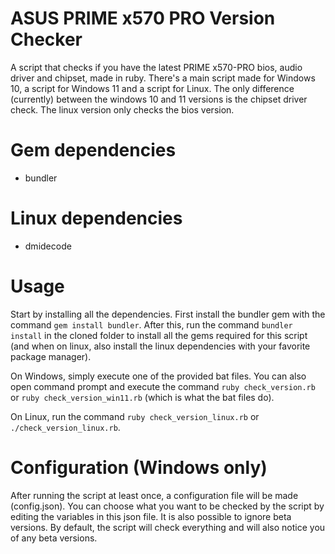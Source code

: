 # ASUS PRIME x570 PRO Version Checker
A script that checks if you have the latest PRIME x570-PRO bios, audio driver and chipset, made in ruby. There's a main script made for Windows 10, a script for Windows 11 and a script for Linux. The only difference (currently) between the windows 10 and 11 versions is the chipset driver check. The linux version only checks the bios version.

# Gem dependencies
- bundler

# Linux dependencies
- dmidecode

# Usage
Start by installing all the dependencies. First install the bundler gem with the command `gem install bundler`. After this, run the command `bundler install` in the cloned folder to install all the gems required for this script (and when on linux, also install the linux dependencies with your favorite package manager).

On Windows, simply execute one of the provided bat files. You can also open command prompt and execute the command `ruby check_version.rb` or `ruby check_version_win11.rb` (which is what the bat files do).

On Linux, run the command `ruby check_version_linux.rb` or `./check_version_linux.rb`.

# Configuration (Windows only)
After running the script at least once, a configuration file will be made (config.json). You can choose what you want to be checked by the script by editing the variables in this json file. It is also possible to ignore beta versions. By default, the script will check everything and will also notice you of any beta versions.
